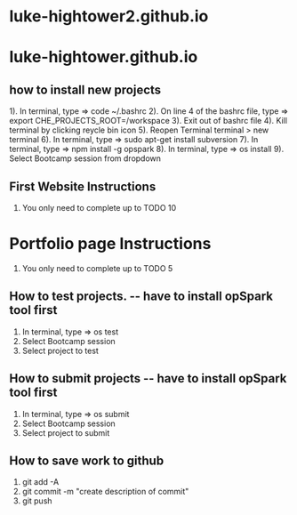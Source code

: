 # luke-hightower2.github.io

# luke-hightower.github.io

## how to install new projects

1).     In terminal, type => code ~/.bashrc
2).     On line 4 of the bashrc file, 
        type => export CHE_PROJECTS_ROOT=/workspace
3).     Exit out of bashrc file
4).     Kill terminal by clicking reycle bin icon
5).     Reopen Terminal  terminal > new terminal 
6).     In terminal, type => sudo apt-get install subversion
7).     In terminal, type => npm install -g opspark
8).     In terminal, type => os install
9).     Select Bootcamp session from dropdown



## First Website Instructions
1) You only need to complete up to TODO 10

# Portfolio page Instructions
1) You only need to complete up to TODO 5

## How to test projects. -- have to install opSpark tool first
1) In terminal, type => os test
2) Select Bootcamp session
3) Select project to test

## How to submit projects -- have to install opSpark tool first
1) In terminal, type => os submit
2) Select Bootcamp session
3) Select project to submit

## How to save work to github
1) git add -A
2) git commit -m "create description of commit"
3) git push